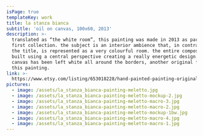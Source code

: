 ```yaml
---
isPage: true
templateKey: work
title: la stanza bianca
subtitle: 'oil on canvas, 100x60, 2013'
description: >-
  translated as “the white room”, this painting was made in 2013 as part of the
  first collection. the subject is an interior ambience that, in contrast with
  the title, is represented as a very colourful room. the entire composition is
  built using a central perspective creating a really energetic design. the
  canvas has been left white all around the borders, another original feature of
  this painting.
link: >-
  https://www.etsy.com/listing/653018228/hand-painted-painting-original?ref=shop_home_active_9&frs=1
pictures:
  - image: /assets/la_stanza_bianca-painting-meletto.jpg
  - image: /assets/la_stanza_bianca-painting-meletto-mockup-2.jpg
  - image: /assets/la_stanza_bianca-painting-meletto-macro-3.jpg
  - image: /assets/la_stanza_bianca-painting-meletto-macro-2.jpg
  - image: /assets/la_stanza_bianca-painting-meletto-mockup-1bw.jpg
  - image: /assets/la_stanza_bianca-painting-meletto-macro-4.jpg
  - image: /assets/la_stanza_bianca-painting-meletto-macro-1.jpg
---
```


